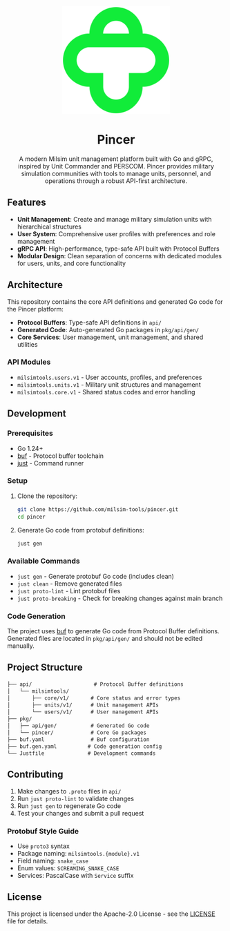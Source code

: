 <p align='center'>
  <img src="https://raw.githubusercontent.com/milsim-tools/pincer/refs/heads/main/assets/logo-color.svg" alt="Milsim.tools logo" style="width: 250px; height: 250px"></img>

  <h1 align='center'>Pincer</h1>

  <p align='center'>
    A modern Milsim unit management platform built with Go and gRPC, inspired by
    Unit Commander and PERSCOM. Pincer provides military simulation communities
    with tools to manage units, personnel, and operations through a robust
    API-first architecture.
  </p>
</p>

## Features

- **Unit Management**: Create and manage military simulation units with hierarchical structures
- **User System**: Comprehensive user profiles with preferences and role management
- **gRPC API**: High-performance, type-safe API built with Protocol Buffers
- **Modular Design**: Clean separation of concerns with dedicated modules for users, units, and core functionality

## Architecture

This repository contains the core API definitions and generated Go code for the Pincer platform:

- **Protocol Buffers**: Type-safe API definitions in `api/`
- **Generated Code**: Auto-generated Go packages in `pkg/api/gen/`
- **Core Services**: User management, unit management, and shared utilities

### API Modules

- `milsimtools.users.v1` - User accounts, profiles, and preferences
- `milsimtools.units.v1` - Military unit structures and management
- `milsimtools.core.v1` - Shared status codes and error handling

## Development

### Prerequisites

- Go 1.24+
- [buf](https://buf.build) - Protocol buffer toolchain
- [just](https://github.com/casey/just) - Command runner

### Setup

1. Clone the repository:
   ```bash
   git clone https://github.com/milsim-tools/pincer.git
   cd pincer
   ```

2. Generate Go code from protobuf definitions:
   ```bash
   just gen
   ```

### Available Commands

- `just gen` - Generate protobuf Go code (includes clean)
- `just clean` - Remove generated files
- `just proto-lint` - Lint protobuf files
- `just proto-breaking` - Check for breaking changes against main branch

### Code Generation

The project uses [buf](https://buf.build) to generate Go code from Protocol Buffer definitions. Generated files are located in `pkg/api/gen/` and should not be edited manually.

## Project Structure

```
├── api/                    # Protocol Buffer definitions
│   └── milsimtools/
│       ├── core/v1/       # Core status and error types
│       ├── units/v1/      # Unit management APIs
│       └── users/v1/      # User management APIs
├── pkg/
│   ├── api/gen/           # Generated Go code
│   └── pincer/            # Core Go packages
├── buf.yaml               # Buf configuration
├── buf.gen.yaml          # Code generation config
└── Justfile              # Development commands
```

## Contributing

1. Make changes to `.proto` files in `api/`
2. Run `just proto-lint` to validate changes
3. Run `just gen` to regenerate Go code
4. Test your changes and submit a pull request

### Protobuf Style Guide

- Use `proto3` syntax
- Package naming: `milsimtools.{module}.v1`
- Field naming: `snake_case`
- Enum values: `SCREAMING_SNAKE_CASE`
- Services: PascalCase with `Service` suffix

## License

This project is licensed under the Apache-2.0 License - see the [LICENSE](./LICENSE) file for details.
